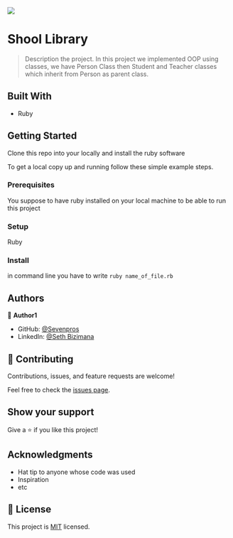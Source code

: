 ![](https://img.shields.io/badge/Microverse-blueviolet)

# Shool Library

> Description the project.
In this project we implemented OOP using classes, we have Person Class then Student and Teacher classes which inherit from Person as parent class.


## Built With

- Ruby


## Getting Started

Clone this repo into your locally and install the ruby software 

To get a local copy up and running follow these simple example steps.

### Prerequisites
You suppose to have ruby installed on your local machine to be able to run this project
### Setup
Ruby

### Install
in command line you have to write ``` ruby name_of_file.rb ```

## Authors

👤 **Author1**

- GitHub: [@Sevenpros](https://github.com/Sevenpros)
- LinkedIn: [@Seth Bizimana](hhttps://www.linkedin.com/in/sethbizimana/)


## 🤝 Contributing

Contributions, issues, and feature requests are welcome!

Feel free to check the [issues page](../../issues/).

## Show your support

Give a ⭐️ if you like this project!

## Acknowledgments

- Hat tip to anyone whose code was used
- Inspiration
- etc

## 📝 License

This project is [MIT](./LICENSE) licensed.


